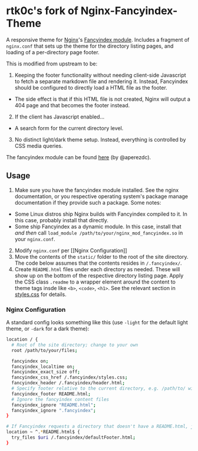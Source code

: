 # rtk0c's fork of Nginx-Fancyindex-Theme

A responsive theme for [Nginx](https://www.nginx.org/)'s [Fancyindex module](https://github.com/aperezdc/ngx-fancyindex). Includes a fragment of `nginx.conf` that sets up the theme for the directory listing pages, and loading of a per-directory page footer.

This is modified from upstream to be:
1. Keeping the footer functionality without needing client-side Javascript to fetch a separate markdown file and rendering it. Instead, Fancyindex should be configured to directly load a HTML file as the footer.
  - The side effect is that if this HTML file is not created, Nginx will output a 404 page and that becomes the footer instead.
2. If the client has Javascript enabled...
  - A search form for the current directory level.
3. No distinct light/dark theme setup. Instead, everything is controlled by CSS media queries.

The fancyindex module can be found [here](https://github.com/aperezdc/ngx-fancyindex) (by @aperezdc).

## Usage

1. Make sure you have the fancyindex module installed. See the nginx documentation, or you respective operating system's package manage documentation if they provide such a package. Some notes:
  - Some Linux distros ship Nginx builds with Fancyindex compiled to it. In this case, probably install that directly.
  - Some ship Fancyindex as a dynamic module. In this case, install that _and then_ call `load_module /path/to/your/nginx_mod_fancyindex.so` in your `nginx.conf`.
2. Modify `nginx.conf` per [[Nginx Configuration]]
3. Move the contents of the `static/` folder to the root of the site directory. The code below assumes that the contents resides in `/.fancyindex/`.
4. Create `README.html` files under each directory as needed. These will show up on the bottom of the respective directory listing page. Apply the CSS class `.readme` to a wrapper element around the content to theme tags insde like `<b>`, `<code>`, `<h1>`. See the relevant section in [styles.css](/static/styles.css) for details.

### Nginx Configuration

A standard config looks something like this (use `-light` for the default light theme, or `-dark` for a dark theme):

```bash
location / {
  # Root of the site directory; change to your own
  root /path/to/your/files;

  fancyindex on;
  fancyindex_localtime on;
  fancyindex_exact_size off;
  fancyindex_css_href /.fancyindex/styles.css;
  fancyindex_header /.fancyindex/header.html;
  # Specify footer relative to the current directory, e.g. /path/to/ will display /path/to/README.html on the bottom
  fancyindex_footer README.html;
  # Ignore the fancyindex content files
  fancyindex_ignore "README.html";
  fancyindex_ignore ".fancyindex";
}

# If Fancyindex requests a directory that doesn't have a README.html, just return a default one rather than the 404 page
location ~ ^.*README.html$ {
  try_files $uri /.fancyindex/defaultFooter.html;
}
```
